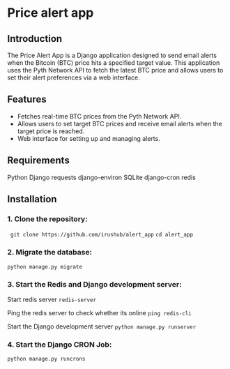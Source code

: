 #   Price alert app
## Introduction
The Price Alert App is a Django application designed to send email alerts when the Bitcoin (BTC) price hits a specified target value. This application uses the Pyth Network API to fetch the latest BTC price and allows users to set their alert preferences via a web interface.

## Features
- Fetches real-time BTC prices from the Pyth Network API.
- Allows users to set target BTC prices and receive email alerts when the target price is reached.
- Web interface for setting up and managing alerts.

## Requirements
Python 
Django 
requests
django-environ
SQLite
django-cron
redis

## Installation
### 1. Clone the repository:
``` git clone https://github.com/irushub/alert_app```
```cd alert_app```


### 2. Migrate the database:
```python manage.py migrate```

### 3. Start the Redis and Django development server:
Start redis server
```redis-server```

Ping the redis server to check whether its online 
```ping redis-cli```

Start the Django development server
```python manage.py runserver```

### 4. Start the Django CRON Job:
```python manage.py runcrons```
